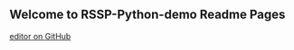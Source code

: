 ## Welcome to RSSP-Python-demo Readme Pages

[editor on GitHub](https://github.com/Toyuri453/RSSP-Python-demo/edit/main/README.md) 


